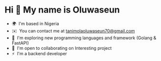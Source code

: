 Hi 👋 My name is Oluwaseun
==========================


*   🌍  I'm based in Nigeria
*   ✉️  You can contact me at [tanimolaoluwaseun70@gmail.com](mailto:tanimolaoluwaseun70@gmail.com)
*   🧠  I'm exploring  new programming languages and framework (Golang & FastAPI)
*   🤝  I'm open to collaborating on Interesting project
*   ⚡  I'm a backend developer
